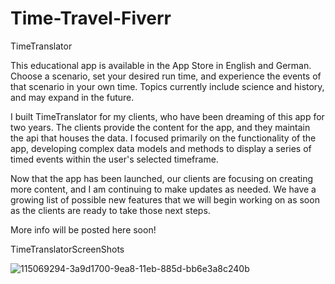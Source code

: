 # Time-Travel-Fiverr

TimeTranslator

This educational app is available in the App Store in English and German. Choose a scenario, set your desired run time, and experience the events of that scenario in your own time. Topics currently include science and history, and may expand in the future.

I built TimeTranslator for my clients, who have been dreaming of this app for two years. The clients provide the content for the app, and they maintain the api that houses the data. I focused primarily on the functionality of the app, developing complex data models and methods to display a series of timed events within the user's selected timeframe.

Now that the app has been launched, our clients are focusing on creating more content, and I am continuing to make updates as needed. We have a growing list of possible new features that we will begin working on as soon as the clients are ready to take those next steps.

More info will be posted here soon!

TimeTranslatorScreenShots

![115069294-3a9d1700-9ea8-11eb-885d-bb6e3a8c240b](https://user-images.githubusercontent.com/62119758/236074563-dbc19923-4f44-41a5-a1f8-32e552034a57.png)
